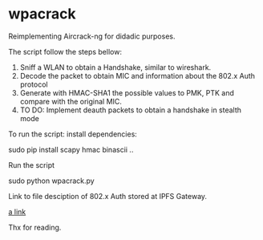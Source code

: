 # wpacrack

Reimplementing Aircrack-ng for didadic purposes.

The script follow the steps bellow:
  1. Sniff a WLAN to obtain a Handshake, similar to wireshark.
  2. Decode the packet to obtain MIC and information about the 802.x Auth protocol
  3. Generate with HMAC-SHA1 the possible values to PMK, PTK and compare with the original MIC.
  4. TO DO: Implement deauth packets to obtain a handshake in stealth mode
  
 
To run the script:
install dependencies:

  sudo pip install scapy hmac binascii ..
  
Run the script
   
  sudo python wpacrack.py
  
 
Link to file desciption of 802.x Auth stored at IPFS Gateway.

[a link](https://github.com/user/repo/blob/branch/other_file.md)

Thx for reading.
